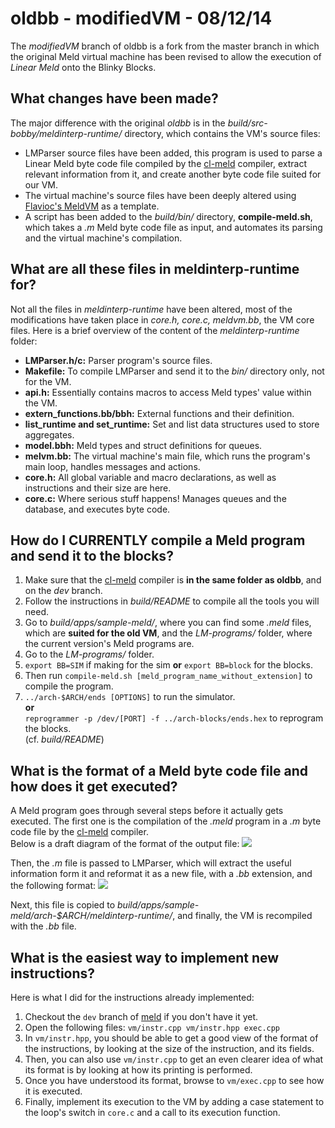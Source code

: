 oldbb - modifiedVM - 08/12/14
====================================
The *modifiedVM* branch of oldbb is a fork from the master branch in which the original Meld virtual machine has been revised to allow the execution of _Linear Meld_ onto the Blinky Blocks.  

## What changes have been made?

The major difference with the original *oldbb* is in the *build/src-bobby/meldinterp-runtime/* directory, which contains the VM's source files:
- LMParser source files have been added, this program is used to parse a Linear Meld byte code file compiled by the [cl-meld](https://github.com/flavioc/cl-meld/tree/dev) compiler, extract relevant information from it, and create another byte code file suited for our VM.
- The virtual machine's source files have been deeply altered using [Flavioc's MeldVM](https://github.com/flavioc/cl-meld/tree/dev) as a template. 
- A script has been added to the *build/bin/* directory, **compile-meld.sh**, which takes a *.m* Meld byte code file as input, and automates its parsing and the virtual machine's compilation.

## What are all these files in meldinterp-runtime for?
Not all the files in *meldinterp-runtime* have been altered, most of the modifications have taken place in *core.h, core.c, meldvm.bb*, the VM core files. Here is a brief overview of the content of the *meldinterp-runtime* folder:
- **LMParser.h/c:** Parser program's source files.
- **Makefile:** To compile LMParser and send it to the *bin/* directory only, not for the VM.
- **api.h:** Essentially contains macros to access Meld types' value within the VM.
- **extern_functions.bb/bbh:** External functions and their definition.
- **list_runtime and set_runtime:** Set and list data structures used to store aggregates.
- **model.bbh:** Meld types and struct definitions for queues.
- **melvm.bb:** The virtual machine's main file, which runs the program's main loop, handles messages and actions.
- **core.h:** All global variable and macro declarations, as well as instructions and their size are here.
- **core.c:** Where serious stuff happens! Manages queues and the database, and executes byte code.

## How do I CURRENTLY compile a Meld program and send it to the blocks?
1. Make sure that the [cl-meld](https://github.com/flavioc/cl-meld/tree/dev) compiler is **in the same folder as oldbb**, and on the *dev* branch.
2. Follow the instructions in *build/README* to compile all the tools you will need.
3. Go to *build/apps/sample-meld/*, where you can find some *.meld* files, which are **suited for the old VM**, and the *LM-programs/* folder, where the current version's Meld programs are.
4. Go to the *LM-programs/* folder.  
5. `export BB=SIM` if making for the sim **or** `export BB=block` for the blocks.
6. Then run `compile-meld.sh [meld_program_name_without_extension]` to compile the program.
7. `../arch-$ARCH/ends [OPTIONS]` to run the simulator.  
   **or**  
   `reprogrammer -p /dev/[PORT] -f ../arch-blocks/ends.hex` to reprogram the blocks.  
   (cf. *build/README*)  

## What is the format of a Meld byte code file and how does it get executed?
A Meld program goes through several steps before it actually gets executed. The first one is the compilation of the *.meld* program in a *.m* byte code file by the [cl-meld](https://github.com/flavioc/cl-meld/tree/dev) compiler.  
Below is a draft diagram of the format of the output file: 
![](http://i58.tinypic.com/68udj9.jpg)

Then, the *.m* file is passed to LMParser, which will extract the useful information form it and reformat it as a new file, with a *.bb* extension, and the following format:
![](http://i62.tinypic.com/2ntfbxl.jpg)

Next, this file is copied to *build/apps/sample-meld/arch-$ARCH/meldinterp-runtime/*, and finally, the VM is recompiled with the *.bb* file.

## What is the easiest way to implement new instructions?

Here is what I did for the instructions already implemented:  
1. Checkout the `dev` branch of [meld](https://github.com/flavioc/meld) if you don't have it yet.  
2. Open the following files: `vm/instr.cpp vm/instr.hpp exec.cpp`  
3. In `vm/instr.hpp`, you should be able to get a good view of the format of the instructions, by looking at the size of the instruction, and its fields.  
4. Then, you can also use `vm/instr.cpp` to get an even clearer idea of what its format is by looking at how its printing is performed.  
5. Once you have understood its format, browse to `vm/exec.cpp` to see how it is executed.  
6. Finally, implement its execution to the VM by adding a case statement to the loop's switch in `core.c` and a call to its execution function.
